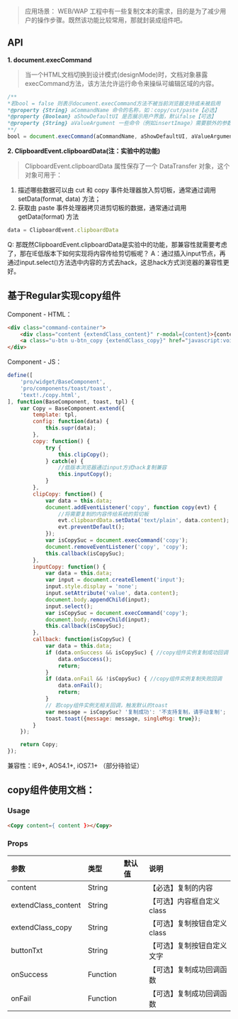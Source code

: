 > 应用场景： WEB/WAP 工程中有一些复制文本的需求，目的是为了减少用户的操作步骤。既然该功能比较常用，那就封装成组件吧。

## API
 **1. document.execCommand**
> 当一个HTML文档切换到设计模式(designMode)时，文档对象暴露execCommand方法，该方法允许运行命令来操纵可编辑区域的内容。

```JavaScript
/**
*若bool = false 则表示document.execCommand方法不被当前浏览器支持或未被启用
*@property {String} aCommandName 命令的名称，如：copy/cut/paste【必选】
*@property {Boolean} aShowDefaultUI 是否展示用户界面，默认false【可选】
*@property {String} aValueArgument 一些命令（例如insertImage）需要额外的参数（insertImage需要提供插入image的url），默认null【可选】
**/
bool = document.execCommand(aCommandName, aShowDefaultUI, aValueArgument);
```

**2. ClipboardEvent.clipboardData(注：实验中的功能)**
> ClipboardEvent.clipboardData 属性保存了一个 DataTransfer 对象，这个对象可用于：
1. 描述哪些数据可以由 cut 和 copy 事件处理器放入剪切板，通常通过调用 setData(format, data) 方法；
2. 获取由 paste 事件处理器拷贝进剪切板的数据，通常通过调用 getData(format) 方法

```JavaScript
data = ClipboardEvent.clipboardData
```

Q: 那既然ClipboardEvent.clipboardData是实验中的功能，那兼容性就需要考虑了，那在IE低版本下如何实现将内容传给剪切板呢？
A：通过插入input节点，再通过input.select()方法选中内容的方式去hack，这总hack方式浏览器的兼容性更好。


## 基于Regular实现copy组件
Component - HTML：
```html
<div class="command-container">
    <div class="content {extendClass_content}" r-modal={content}>{content}</div>
    <a class="u-btn u-btn_copy {extendClass_copy}" href="javascript:void(0)" on-tap={this.copy()}>{buttonTxt || '复制'}</a>
</div>
```
Component - JS：
```JavaScript
define([
    'pro/widget/BaseComponent',
    'pro/components/toast/toast',
    'text!./copy.html',
], function(BaseComponent, toast, tpl) {
    var Copy = BaseComponent.extend({
        template: tpl,
        config: function(data) {
            this.supr(data);
        },
        copy: function() {
            try {
                this.clipCopy();
            } catch(e) {
                //低版本浏览器通过input方式hack复制兼容
                this.inputCopy(); 
            }
        },
        clipCopy: function() {
            var data = this.data;
            document.addEventListener('copy', function copy(evt) {
                //将需要复制的内容传给系统的剪切板
                evt.clipboardData.setData('text/plain', data.content);
                evt.preventDefault();
            });
            var isCopySuc = document.execCommand('copy');
            document.removeEventListener('copy', 'copy');
            this.callback(isCopySuc);
        },
        inputCopy: function() {
            var data = this.data;
            var input = document.createElement('input');
            input.style.display = 'none';
            input.setAttribute('value', data.content);
            document.body.appendChild(input);
            input.select();
            var isCopySuc = document.execCommand('copy');
            document.body.removeChild(input);
            this.callback(isCopySuc);
        },
        callback: function(isCopySuc) {
            var data = this.data;
            if (data.onSuccess && isCopySuc) { //copy组件实例复制成功回调
                data.onSuccess();
                return;
            }
            if (data.onFail && !isCopySuc) { //copy组件实例复制失败回调
                data.onFail();
                return;
            }
            // 若copy组件实例无相关回调，触发默认的toast
            var message = isCopySuc? '复制成功': '不支持复制，请手动复制';
            toast.toast({message: message, singleMsg: true});
        }
    });

    return Copy;
});
```

兼容性：IE9+, AOS4.1+, iOS7.1+ （部分待验证）

## copy组件使用文档：
### Usage
```html
<Copy content={ content }></Copy>
```

### Props
| 参数	| 类型	| 默认值	| 说明 |
| :----   | :----  | :----  |:----|
| content	| String |        | 【必选】复制的内容  |
| extendClass_content	| String |        | 【可选】内容框自定义class  |
| extendClass_copy	| String |        | 【可选】复制按钮自定义class  |
| buttonTxt	| String |        | 【可选】复制按钮自定义文字  |
| onSuccess	| Function |        | 【可选】复制成功回调函数  |
| onFail	| Function |        | 【可选】复制成功回调函数  |

